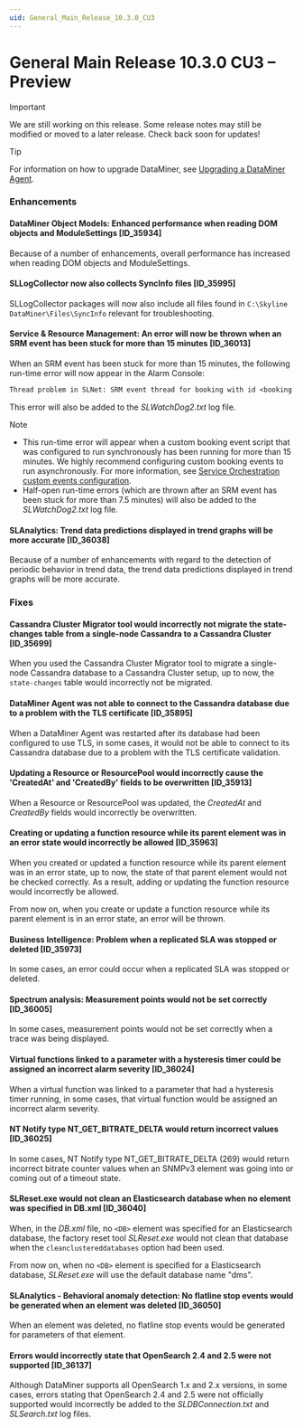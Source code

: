 ```yaml
---
uid: General_Main_Release_10.3.0_CU3
---
```


# General Main Release 10.3.0 CU3 – Preview

> [!IMPORTANT]
> We are still working on this release. Some release notes may still be modified or moved to a later release. Check back soon for updates!

> [!TIP]
> For information on how to upgrade DataMiner, see [Upgrading a DataMiner Agent](xref:Upgrading_a_DataMiner_Agent).

### Enhancements

#### DataMiner Object Models: Enhanced performance when reading DOM objects and ModuleSettings [ID_35934]

<!-- MR 10.3.0 [CU3] - FR 10.3.6 -->

Because of a number of enhancements, overall performance has increased when reading DOM objects and ModuleSettings.

#### SLLogCollector now also collects SyncInfo files [ID_35995]

<!-- MR 10.2.0 [CU15]/10.3.0 [CU3] - FR 10.3.6 -->

SLLogCollector packages will now also include all files found in `C:\Skyline DataMiner\Files\SyncInfo` relevant for troubleshooting.

#### Service & Resource Management: An error will now be thrown when an SRM event has been stuck for more than 15 minutes [ID_36013]

<!-- MR 10.3.0 [CU3] - FR 10.3.6 -->

When an SRM event has been stuck for more than 15 minutes, the following run-time error will now appear in the Alarm Console:

```txt
Thread problem in SLNet: SRM event thread for booking with id <booking id>
```

This error will also be added to the *SLWatchDog2.txt* log file.

> [!NOTE]
>
> - This run-time error will appear when a custom booking event script that was configured to run synchronously has been running for more than 15 minutes. We highly recommend configuring custom booking events to run asynchronously. For more information, see [Service Orchestration custom events configuration](xref:Service_Orchestration_custom_events).
> - Half-open run-time errors (which are thrown after an SRM event has been stuck for more than 7.5 minutes) will also be added to the *SLWatchDog2.txt* log file.

#### SLAnalytics: Trend data predictions displayed in trend graphs will be more accurate [ID_36038]

<!-- MR 10.3.0 [CU3] - FR 10.3.6 -->

Because of a number of enhancements with regard to the detection of periodic behavior in trend data, the trend data predictions displayed in trend graphs will be more accurate.

### Fixes

#### Cassandra Cluster Migrator tool would incorrectly not migrate the state-changes table from a single-node Cassandra to a Cassandra Cluster [ID_35699]

<!-- MR 10.2.0 [CU15]/10.3.0 [CU3] - FR 10.3.4 -->

When you used the Cassandra Cluster Migrator tool to migrate a single-node Cassandra database to a Cassandra Cluster setup, up to now, the `state-changes` table would incorrectly not be migrated.

#### DataMiner Agent was not able to connect to the Cassandra database due to a problem with the TLS certificate [ID_35895]

<!-- MR 10.3.0 [CU3] - FR 10.3.6 -->

When a DataMiner Agent was restarted after its database had been configured to use TLS, in some cases, it would not be able to connect to its Cassandra database due to a problem with the TLS certificate validation.

#### Updating a Resource or ResourcePool would incorrectly cause the 'CreatedAt' and 'CreatedBy' fields to be overwritten [ID_35913]

<!-- MR 10.3.0 [CU3] - FR 10.3.6 -->

When a Resource or ResourcePool was updated, the *CreatedAt* and *CreatedBy* fields would incorrectly be overwritten.

#### Creating or updating a function resource while its parent element was in an error state would incorrectly be allowed [ID_35963]

<!-- MR 10.2.0 [CU15]/10.3.0 [CU3] - FR 10.3.6 -->

When you created or updated a function resource while its parent element was in an error state, up to now, the state of that parent element would not be checked correctly. As a result, adding or updating the function resource would incorrectly be allowed.

From now on, when you create or update a function resource while its parent element is in an error state, an error will be thrown.

#### Business Intelligence: Problem when a replicated SLA was stopped or deleted [ID_35973]

<!-- MR 10.2.0 [CU15]/10.3.0 [CU3] - FR 10.3.6 -->

In some cases, an error could occur when a replicated SLA was stopped or deleted.

#### Spectrum analysis: Measurement points would not be set correctly [ID_36005]

<!-- MR 10.2.0 [CU15]/10.3.0 [CU3] - FR 10.3.6 -->

In some cases, measurement points would not be set correctly when a trace was being displayed.

#### Virtual functions linked to a parameter with a hysteresis timer could be assigned an incorrect alarm severity [ID_36024]

<!-- MR 10.2.0 [CU15]/10.3.0 [CU3] - FR 10.3.6 -->

When a virtual function was linked to a parameter that had a hysteresis timer running, in some cases, that virtual function would be assigned an incorrect alarm severity.

#### NT Notify type NT_GET_BITRATE_DELTA would return incorrect values [ID_36025]

<!-- MR 10.2.0 [CU15]/10.3.0 [CU3] - FR 10.3.6 -->

In some cases, NT Notify type NT_GET_BITRATE_DELTA (269) would return incorrect bitrate counter values when an SNMPv3 element was going into or coming out of a timeout state.

#### SLReset.exe would not clean an Elasticsearch database when no <DB> element was specified in DB.xml [ID_36040]

<!-- MR 10.2.0 [CU15]/10.3.0 [CU3] - FR 10.3.6 -->

When, in the *DB.xml* file, no `<DB>` element was specified for an Elasticsearch database, the factory reset tool *SLReset.exe* would not clean that database when the `cleanclustereddatabases` option had been used.

From now on, when no `<DB>` element is specified for a Elasticsearch database, *SLReset.exe* will use the default database name "dms".

#### SLAnalytics - Behavioral anomaly detection: No flatline stop events would be generated when an element was deleted [ID_36050]

<!-- MR 10.3.0 [CU3] - FR 10.3.6 -->

When an element was deleted, no flatline stop events would be generated for parameters of that element.

#### Errors would incorrectly state that OpenSearch 2.4 and 2.5 were not supported [ID_36137]

<!-- MR 10.3.0 [CU3] - FR 10.3.6 -->

Although DataMiner supports all OpenSearch 1.x and 2.x versions, in some cases, errors stating that OpenSearch 2.4 and 2.5 were not officially supported would incorrectly be added to the *SLDBConnection.txt* and *SLSearch.txt* log files.

